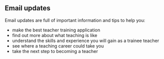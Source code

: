 ## Email updates

Email updates are full of important information and tips to help you:

* make the best teacher training application
* find out more about what teaching is like
* understand the skills and experience you will gain as a trainee teacher
* see where a teaching career could take you
* take the next step to becoming a teacher
